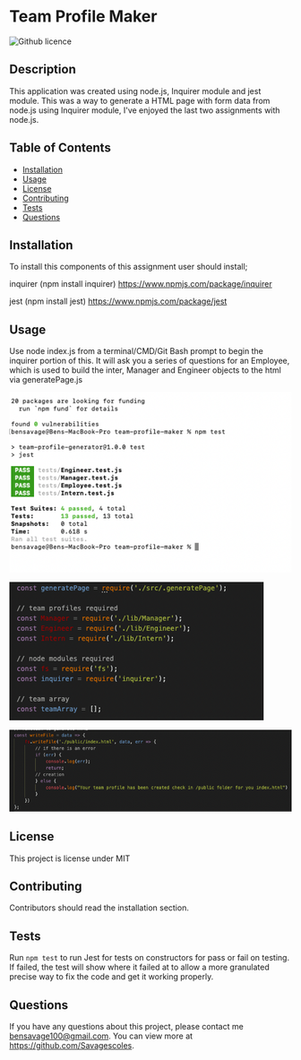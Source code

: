 # Team Profile Maker
![Github licence](http://img.shields.io/badge/license-MIT-blue.svg)

## Description 
This application was created using node.js, Inquirer module and jest module. This was a way to generate a HTML page with form data from node.js using Inquirer module, I've enjoyed the last two assignments with node.js.  
 
## Table of Contents
* [Installation](#installation)
* [Usage](#usage)
* [License](#license)
* [Contributing](#contributing)
* [Tests](#tests)
* [Questions](#questions)

## Installation 
To install this components of this assignment user should install;

inquirer (npm install inquirer) https://www.npmjs.com/package/inquirer

jest (npm install jest) https://www.npmjs.com/package/jest


## Usage 
Use node index.js from a terminal/CMD/Git Bash prompt to begin the inquirer portion of this. It will ask you a series of questions for an Employee, which is used to build the inter, Manager and Engineer objects to the html via generatePage.js 

      
![Testingfun](/assets/npmTest.png)

![requiredModules](/assets/requirePhoto.png)

![writefile](/assets/WriteFile.png)


## License 
This project is license under MIT

## Contributing 
Contributors should read the installation section. 

## Tests
Run `npm test` to run Jest for tests on constructors for pass or fail on testing. If failed, the test will show where it failed at to allow a more granulated precise way to fix the code and get it working properly. 

## Questions
If you have any questions about this project, please contact me bensavage100@gmail.com. You can view more at https://github.com/Savagescoles.